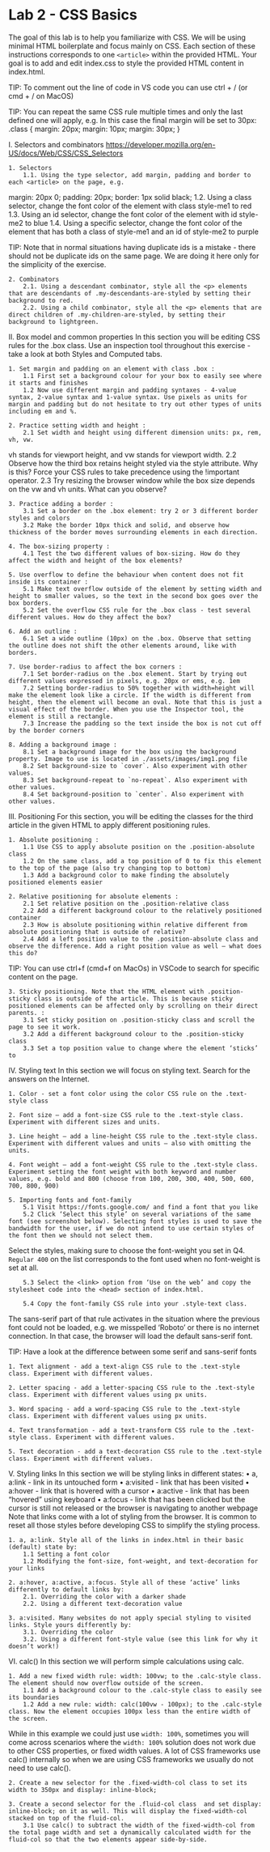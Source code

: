 # Lab 2 - CSS Basics
The goal of this lab is to help you familiarize with CSS. We will be using minimal HTML boilerplate and focus mainly on CSS. Each section of these instructions corresponds to one ```<article>``` within the provided HTML. Your goal is to add and edit index.css to style the provided HTML content in index.html.

TIP: To comment out the line of code in VS code you can use ctrl + / (or cmd + / on MacOS)

TIP: You can repeat the same CSS rule multiple times and only the last defined one will apply, e.g. In this case the final margin will be set to 30px:
.class {
    margin: 20px;
    margin: 10px;
    margin: 30px;
}

I. Selectors and combinators 
https://developer.mozilla.org/en-US/docs/Web/CSS/CSS_Selectors 

    1. Selectors
        1.1. Using the type selector, add margin, padding and border to each <article> on the page, e.g.
margin: 20px 0;
padding: 20px;
border: 1px solid black;
        1.2. Using a class selector, change the font color of the element with class style-me1 to red
        1.3. Using an id selector, change the font color of the element with id style-me2 to blue
        1.4. Using a specific selector, change the font color of the element that has both a class of style-me1 and an id of style-me2 to purple

TIP: Note that in normal situations having duplicate ids is a mistake - there should not be duplicate ids on the same page. We are doing it here only for the simplicity of the exercise.

    2. Combinators
        2.1. Using a descendant combinator, style all the <p> elements that are descendants of .my-descendants-are-styled by setting their background to red.
        2.2. Using a child combinator, style all the <p> elements that are direct children of .my-children-are-styled, by setting their background to lightgreen.



II. Box model and common properties
In this section you will be editing CSS rules for the .box class. Use an inspection tool throughout this exercise - take a look at both Styles and Computed tabs.

    1. Set margin and padding on an element with class .box :
        1.1 First set a background colour for your box to easily see where it starts and finishes
        1.2 Now use different margin and padding syntaxes - 4-value syntax, 2-value syntax and 1-value syntax. Use pixels as units for margin and padding but do not hesitate to try out other types of units including em and %.

    2. Practice setting width and height :
        2.1 Set width and height using different dimension units: px, rem, vh, vw. 
vh stands for viewport height, and vw stands for viewport width.
        2.2 Observe how the third box retains height styled via the style attribute. Why is this? Force your CSS rules to take precedence using the !important operator.
        2.3 Try resizing the browser window while the box size depends on the vw and vh units. What can you observe?

    3. Practice adding a border :
        3.1 Set a border on the .box element: try 2 or 3 different border styles and colors
        3.2 Make the border 10px thick and solid, and observe how thickness of the border moves surrounding elements in each direction.

    4. The box-sizing property :
        4.1 Test the two different values of box-sizing. How do they affect the width and height of the box elements?

    5. Use overflow to define the behaviour when content does not fit inside its container :
        5.1 Make text overflow outside of the element by setting width and height to smaller values, so the text in the second box goes over the box borders.
        5.2 Set the overflow CSS rule for the .box class - test several different values. How do they affect the box?

    6. Add an outline :
        6.1 Set a wide outline (10px) on the .box. Observe that setting the outline does not shift the other elements around, like with borders.

    7. Use border-radius to affect the box corners :
        7.1 Set border-radius on the .box element. Start by trying out different values expressed in pixels, e.g. 20px or ems, e.g. 1em
        7.2 Setting border-radius to 50% together with width=height will make the element look like a circle. If the width is different from height, then the element will become an oval. Note that this is just a visual effect of the border. When you use the Inspector tool, the element is still a rectangle.
        7.3 Increase the padding so the text inside the box is not cut off by the border corners

    8. Adding a background image :
        8.1 Set a background image for the box using the background property. Image to use is located in ./assets/images/img1.png file
        8.2 Set background-size to `cover`. Also experiment with other values.
        8.3 Set background-repeat to `no-repeat`. Also experiment with other values.
        8.4 Set background-position to `center`. Also experiment with other values.

III. Positioning
For this section, you will be editing the classes for the third article in the given HTML to apply different positioning rules.

    1. Absolute positioning :
        1.1 Use CSS to apply absolute position on the .position-absolute class
        1.2 On the same class, add a top position of 0 to fix this element to the top of the page (also try changing top to bottom)
        1.3 Add a background color to make finding the absolutely positioned elements easier

    2. Relative positioning for absolute elements :
        2.1 Set relative position on the .position-relative class
        2.2 Add a different background colour to the relatively positioned container
        2.3 How is absolute positioning within relative different from absolute positioning that is outside of relative?  
        2.4 Add a left position value to the .position-absolute class and observe the difference. Add a right position value as well – what does this do?

TIP: You can use ctrl+f (cmd+f on MacOs) in VSCode to search for specific content on the page.

    3. Sticky positioning. Note that the HTML element with .position-sticky class is outside of the article. This is because sticky positioned elements can be affected only by scrolling on their direct parents. :
        3.1 Set sticky position on .position-sticky class and scroll the page to see it work.
        3.2 Add a different background colour to the .position-sticky class 
        3.3 Set a top position value to change where the element ‘sticks’ to

IV. Styling text
In this section we will focus on styling text. Search for the answers on the Internet.

    1. Color - set a font color using the color CSS rule on the .text-style class

    2. Font size – add a font-size CSS rule to the .text-style class. Experiment with different sizes and units.

    3. Line height – add a line-height CSS rule to the .text-style class. Experiment with different values and units – also with omitting the units.

    4. Font weight – add a font-weight CSS rule to the .text-style class. Experiment setting the font weight with both keyword and number values, e.g. bold and 800 (choose from 100, 200, 300, 400, 500, 600, 700, 800, 900)

    5. Importing fonts and font-family
        5.1 Visit https://fonts.google.com/ and find a font that you like
        5.2 Click ‘Select this style’ on several variations of the same font (see screenshot below). Selecting font styles is used to save the bandwidth for the user, if we do not intend to use certain styles of the font then we should not select them.

Select the styles, making sure to choose the font-weight you set in Q4. `Regular 400` on the list corresponds to the font used when no font-weight is set at all.




        5.3 Select the <link> option from ‘Use on the web’ and copy the stylesheet code into the <head> section of index.html.

        5.4 Copy the font-family CSS rule into your .style-text class. 
The sans-serif part of that rule activates in the situation where the previous font could not be loaded, e.g. we misspelled ‘Roboto’ or there is no internet connection. In that case, the browser will load the default sans-serif font.


TIP: Have a look at the difference between some serif and sans-serif fonts

    1. Text alignment - add a text-align CSS rule to the .text-style class. Experiment with different values.

    2. Letter spacing - add a letter-spacing CSS rule to the .text-style class. Experiment with different values using px units.

    3. Word spacing - add a word-spacing CSS rule to the .text-style class. Experiment with different values using px units.

    4. Text transformation - add a text-transform CSS rule to the .text-style class. Experiment with different values.

    5. Text decoration - add a text-decoration CSS rule to the .text-style class. Experiment with different values.


V. Styling links
In this section we will be styling links in different states:
    • a, a:link - link in its untouched form
    • a:visited - link that has been visited
    • a:hover - link that is hovered with a cursor
    • a:active - link that has been “hovered” using keyboard
    • a:focus - link that has been clicked but the cursor is still not released or the browser is navigating to another webpage
Note that links come with a lot of styling from the browser. It is common to reset all those styles before developing CSS to simplify the styling process.

    1. a, a:link. Style all of the links in index.html in their basic (default) state by:
        1.1 Setting a font color
        1.2 Modifying the font-size, font-weight, and text-decoration for your links 

    2. a:hover, a:active, a:focus. Style all of these ‘active’ links differently to default links by:
        2.1. Overriding the color with a darker shade
        2.2. Using a different text-decoration value

    3. a:visited. Many websites do not apply special styling to visited links. Style yours differently by:
        3.1. Overriding the color
        3.2. Using a different font-style value (see this link for why it doesn’t work!)

VI. calc()
In this section we will perform simple calculations using calc.

    1. Add a new fixed width rule: width: 100vw; to the .calc-style class. The element should now overflow outside of the screen.
        1.1 Add a background colour to the .calc-style class to easily see its boundaries
        1.2 Add a new rule: width: calc(100vw - 100px); to the .calc-style class. Now the element occupies 100px less than the entire width of the screen.

While in this example we could just use `width: 100%`, sometimes you will come across scenarios where the `width: 100%` solution does not work due to other CSS properties, or fixed width values. A lot of CSS frameworks use calc() internally so when we are using CSS frameworks we usually do not need to use calc().

    2. Create a new selector for the .fixed-width-col class to set its width to 350px and display: inline-block;

    3. Create a second selector for the .fluid-col class  and set display: inline-block; on it as well. This will display the fixed-width-col stacked on top of the fluid-col.
        3.1 Use calc() to subtract the width of the fixed-width-col from the total page width and set a dynamically calculated width for the fluid-col so that the two elements appear side-by-side.